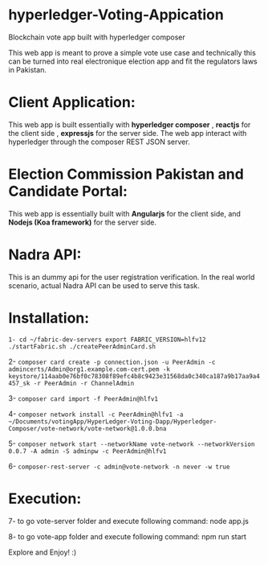 # hyperledger-Voting-Appication
Blockchain vote app built with hyperledger composer

This web app is meant to prove a simple vote use case and technically this can be turned into real electronique election app and fit the regulators laws in Pakistan.

# Client Application:
This web app is built essentially with **hyperledger composer** , **reactjs** for the client side , **expressjs** for the server side.
The web app interact with hyperledger through the composer REST JSON server.

# Election Commission Pakistan and Candidate Portal:
This web app is essentially built with **Angularjs** for the client side, and **Nodejs (Koa framework)** for the server side.

# Nadra API:
This is an dummy api for the user registration verification.
In the real world scenario, actual Nadra API can be used to serve this task.

# Installation:
`1- cd ~/fabric-dev-servers
export FABRIC_VERSION=hlfv12
./startFabric.sh
./createPeerAdminCard.sh`

2- `composer card create -p connection.json -u PeerAdmin -c admincerts/Admin@org1.example.com-cert.pem -k keystore/114aab0e76bf0c78308f89efc4b8c9423e31568da0c340ca187a9b17aa9a4457_sk -r PeerAdmin -r ChannelAdmin`

3- `composer card import -f PeerAdmin@hlfv1`

4- `composer network install -c PeerAdmin@hlfv1 -a ~/Documents/votingApp/HyperLedger-Voting-Dapp/Hyperledger-Composer/vote-network/vote-network@1.0.0.bna`

5- `composer network start --networkName vote-network --networkVersion 0.0.7 -A admin -S adminpw -c PeerAdmin@hlfv1`

6- `composer-rest-server -c admin@vote-network -n never -w true`

# Execution:

7- to go vote-server folder and execute following command:
node app.js

8- to go vote-app folder and execute following command:
npm run start

Explore and Enjoy! :)

